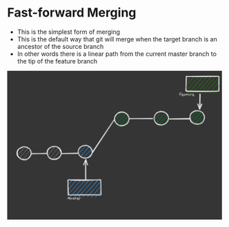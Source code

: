 # Fast-forward Merging

* This is the simplest form of merging
* This is the default way that git will merge when the target branch is an ancestor of the source branch
* In other words there is a linear path from the current master branch to the tip of the feature branch

![](img/merge02.png)
